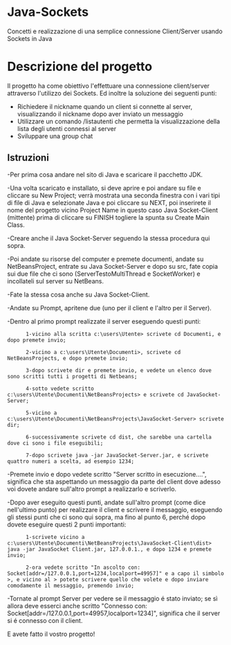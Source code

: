 
# Java-Sockets
Concetti e realizzazione di una semplice connessione Client/Server usando Sockets in Java

# Descrizione del progetto
Il progetto ha come obiettivo l'effettuare una connessione client/server attraverso l'utilizzo dei Sockets. 
Ed inoltre la soluzione dei seguenti punti:
* Richiedere il nickname quando un client si connette al server, visualizzando il nickname dopo aver inviato un messaggio
* Utilizzare un comando /listautenti che permetta la visualizzazione della lista degli utenti connessi al server
* Sviluppare una group chat

## Istruzioni
-Per prima cosa andare nel sito di Java e scaricare il pacchetto JDK. 

-Una volta scaricato e installato, si deve aprire e poi andare su file e cliccare su New Project; verrà mostrata una seconda finestra    con  i vari tipi di file di Java e selezionate Java e poi cliccare su NEXT, poi inserirete il nome del progetto vicino Project Name in questo caso Java Socket-Client (mittente) prima di cliccare su FINISH togliere la spunta su Create Main Class.

-Creare anche il Java Socket-Server seguendo la stessa procedura qui sopra.

-Poi andate su risorse del computer e premete documenti, andate su NetBeansProject, entrate su Java Socket-Server e dopo su src, fate copia sui due file che ci sono (ServerTestoMultiThread e SocketWorker) e incollateli sul server su NetBeans.

-Fate la stessa cosa anche su Java Socket-Client.

-Andate su Prompt, apritene due (uno per il client e l'altro per il Server).

-Dentro al primo prompt realizzate il server eseguendo questi punti:

          1-vicino alla scritta c:\users\Utente> scrivete cd Documenti, e dopo premete invio;
          
          2-vicino a c:\users\Utente\Documenti>, scrivete cd NetBeansProjects, e dopo premete invio;
        
          3-dopo scrivete dir e premete invio, e vedete un elenco dove sono scritti tutti i progetti di Netbeans;
          
          4-sotto vedete scritto c:\users\Utente\Documenti\NetBeansProjects> e scrivete cd JavaSocket-Server; 
          
          5-vicino a c:\users\Utente\Documenti\NetBeansProjects\JavaSocket-Server> scrivete dir;
          
          6-successivamente scrivete cd dist, che sarebbe una cartella dove ci sono i file eseguibili;
       
          7-dopo scrivete java -jar JavaSocket-Server.jar, e scrivete quattro numeri a scelta, ad esempio 1234; 
          
-Premete invio e dopo vedete scritto "Server scritto in esecuzione....", significa che sta aspettando un messaggio da parte del client dove adesso voi dovete andare sull'altro prompt a realizzarlo e scriverlo.
          
-Dopo aver eseguito questi punti, andate sull'altro prompt (come dice nell'ultimo punto) per realizzare il client e scrivere il messaggio, eseguendo gli stessi punti che ci sono qui sopra, ma fino al punto 6, perché dopo dovete eseguire questi 2 punti importanti:

          1-scrivete vicino a c:\users\Utente\Documenti\NetBeansProjects\JavaSocket-Client\dist> java -jar JavaSocket Client.jar, 127.0.0.1., e dopo 1234 e premete invio;
          
          2-ora vedete scritto "In ascolto con: Socket[addr=/127.0.0.1,port=1234,localport=49957]" e a capo il simbolo >, e vicino al > potete scrivere quello che volete e dopo inviare comodamente il messaggio, premendo invio;  
          
-Tornate al prompt Server per vedere se il messaggio é stato inviato; se sì allora deve esserci anche scritto "Connesso con: Socket[addr=/127.0.0.1,port=49957,localport=1234]", significa che il server si é connesso con il client. 

E avete fatto il vostro progetto! 
